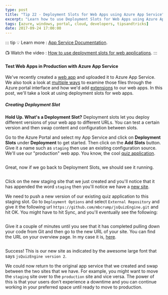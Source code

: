 ```yaml
---
type: post
title: "Tip 22 - Deployment Slots for Web Apps using Azure App Service"
excerpt: "Learn how to use Deployment Slots for Web Apps using Azure App Service"
tags: [azure, windows, portal, cloud, developers, tipsandtricks]
date: 2017-09-24 17:00:00
---
```


::: tip
:bulb: Learn more : [App Service Documentation](https://docs.microsoft.com/azure/app-service?WT.mc_id=docs-azuredevtips-micrum). 

:tv: Watch the video : [How to use deployment slots for web applications](https://youtu.be/cavW-t4rItY?WT.mc_id=youtube-azuredevtips-micrum).
:::

#### Test Web Apps in Production with Azure App Service

We've recently created a [web app](https://microsoft.github.io/AzureTipsAndTricks/blog/tip19.html) and uploaded it to Azure App Service. We also took a look at [multiple ways](https://microsoft.github.io/AzureTipsAndTricks/blog/tip20.html) to examine those files through the Azure portal interface and how we'd add [extensions](https://microsoft.github.io/AzureTipsAndTricks/blog/tip21.html) to our web apps. In this post, we'll take a look at using deployment slots for web apps. 

##### Creating Deployment Slot

**Hold Up. What's a Deployment Slot?** Deployment slots let you deploy different versions of your web app to different URLs. You can test a certain version and then swap content and configuration between slots.


Go to the Azure Portal and select my App Service and click on **Deployment Slots** under **Deployment** to get started. Then click on the **Add Slots** button. Give it a name such as `staging` then use an existing configuration source. We'll use our "production" web app. You know, the cool [quiz application](http://myquizapplication.azurewebsites.net/). 

<img :src="$withBase('/files/testinprodazure3.png')">

Great, now if we go back to Deployment Slots, we should see it running. 

<img :src="$withBase('/files/testinprodazure4.png')">

Click on the new staging site that we just created and you'll notice that it has appended the word `staging` then you'll notice we have a [new site](http://myquizapplication-staging.azurewebsites.net).

We need to push a new version of our existing quiz application to this staging slot. Go to `Deployment Options` and select `External Repository` and give it the following url `https://github.com/mbcrump/jsQuizEngine.git` and hit OK. You might have to hit Sync, and you'll eventually see the following: 

<img :src="$withBase('/files/testinprodazure5.png')">

Give it a couple of minutes until you see that it has completed pulling down your code from Git and then go to the new URL of your site. You can find the URL on your overview page. In my case it is, [here](http://myquizapplication-staging.azurewebsites.net).

<img :src="$withBase('/files/testinprodazure6.png')">

Success! This is our new site as indicated by the awesome large font that says `jsQuizEngine version 2`. 

We could now return to the original app service that we created and swap between the two sites that we have. For example, you might want to move the `staging` site over to the `production` site and vice versa. The power of this is that your users don't experience a downtime and you can continue working in your preferred space until ready to move to production. 

